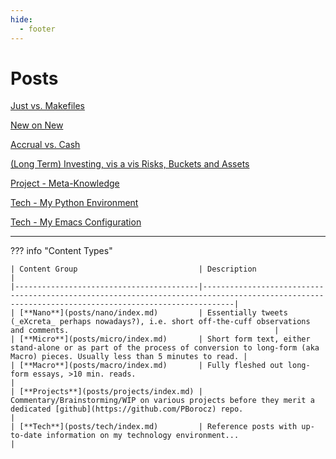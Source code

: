 ```yaml
---
hide:
  - footer
---
```


# Posts

[Just vs. Makefiles](posts/nano/just_vs_makefiles.md)

[New on New](posts/micro/new_on_new.md)

[Accrual vs. Cash](posts/micro/accrual_vs_cash.md)

[(Long Term) Investing, vis a vis Risks, Buckets and Assets](posts/macro/investing.md)

[Project - Meta-Knowledge](posts/projects/knowledge.md)

[Tech - My Python Environment](posts/tech/python.md)

[Tech - My Emacs Configuration](posts/tech/emacs.md)

---

??? info "Content Types"

    | Content Group                           | Description                                                                                                                                       |
    |-----------------------------------------|---------------------------------------------------------------------------------------------------------------------------------------------------|
    | [**Nano**](posts/nano/index.md)         | Essentially tweets (_eXcreta_ perhaps nowadays?), i.e. short off-the-cuff observations and comments.                                              |
    | [**Micro**](posts/micro/index.md)       | Short form text, either stand-alone or as part of the process of conversion to long-form (aka Macro) pieces. Usually less than 5 minutes to read. |
    | [**Macro**](posts/macro/index.md)       | Fully fleshed out long-form essays, >10 min. reads.                                                                                               |
    | [**Projects**](posts/projects/index.md) | Commentary/Brainstorming/WIP on various projects before they merit a dedicated [github](https://github.com/PBorocz) repo.                         |
    | [**Tech**](posts/tech/index.md)         | Reference posts with up-to-date information on my technology environment...                                                                       |
